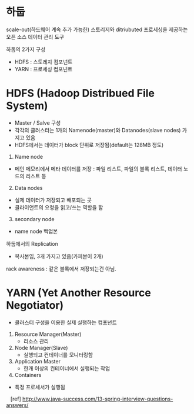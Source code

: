 # 하둡
scale-out(하드웨어 계속 추가 가능한) 스토리지와 ditriubuted 프로세싱을 제공하는 오픈 소스 데이터 관리 도구

하둡의 2가지 구성
- HDFS : 스토레지 컴포넌트
- YARN : 프로세싱 컴포넌트

# HDFS (Hadoop Distribued File System)
- Master / Salve 구성
- 각각의 클러스터는 1개의 Namenode(master)와 Datanodes(slave nodes) 가지고 있음
- HDFS에서는 데이터가 block 단위로 저장됨(default는 128MB 정도)

1) Name node
- 메인 메모리에서 메타 데이터를 저장 : 파일 리스트, 파일의 블록 리스트, 데이터 노드의 리스트 등

2) Data nodes
- 실제 데이터가 저장되고 배포되는 곳
- 클라이언트의 요청을 읽고/쓰는 역할을 함

3) secondary node
- name node 백업본

하둡에서의 Replication
- 복사본임, 3개 가지고 있음(카피본이 2개)

rack awareness : 같은 블록에서 저장되는건 아님.

# YARN (Yet Another Resource Negotiator)
- 클러스터 구성을 이용한 실제 실행하는 컴포넌트
1) Resource Manager(Master)
   - 리소스 관리
2) Node Manager(Slave)
    - 실행되고 컨테이너를 모니터링함
3) Application Master
    - 한개 이상의 컨테이너에서 실행되는 작업
4) Containers
  - 특정 프로세서가 실행됨
  
  
  [ref] http://www.java-success.com/13-spring-interview-questions-answers/
